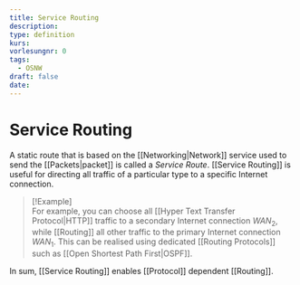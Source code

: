 ```yaml
---
title: Service Routing
description: 
type: definition
kurs: 
vorlesungnr: 0
tags:
  - OSNW
draft: false
date:
---
```

# Service Routing

A static route that is based on the [[Networking|Network]] service used to send the [[Packets|packet]] is called a *Service Route*. [[Service Routing]] is useful for directing all traffic of a particular type to a specific Internet connection. 

> [!Example]  
> For example, you can choose all [[Hyper Text Transfer Protocol|HTTP]] traffic to a secondary Internet connection $WAN_2$, while [[Routing]] all other traffic to the primary Internet connection $WAN_1$. This can be realised using dedicated [[Routing Protocols]] such as [[Open Shortest Path First|OSPF]].

In sum, [[Service Routing]] enables [[Protocol]] dependent [[Routing]].